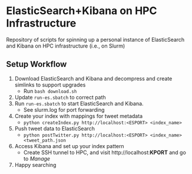 # ElasticSearch+Kibana on HPC Infrastructure

Repository of scripts for spinning up a personal instance of ElasticSearch and Kibana on HPC infrastructure (i.e., on Slurm)

## Setup Workflow

1. Download ElasticSearch and Kibana and decompress and create simlinks to support upgrades
	- Run `bash download.sh`
1. Update `run-es.sbatch` to correct path
1. Run `run-es.sbatch` to start ElasticSearch and Kibana. 
	- See slurm.log for port forwarding
1. Create your index with mappings for tweet metadata
	- `python createIndex.py http://localhost:<ESPORT> <index_name>`
1. Push tweet data to ElasticSearch
	- `python postTwitter.py http://localhost:<ESPORT> <index_name> <tweet_path.json`
1. Access Kibana and set up your index pattern
	- Create SSH tunnel to HPC, and visit http://localhost:__KPORT__ and go to _Manage_
1. Happy searching
